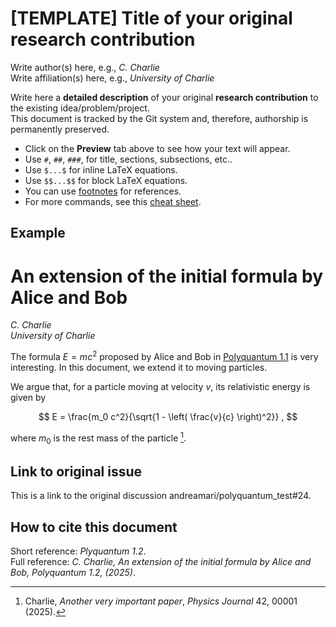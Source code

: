 # [TEMPLATE] Title of your original research contribution
Write author(s) here, e.g., _C. Charlie_\
Write affiliation(s) here, e.g., _University of Charlie_

Write here a **detailed description** of your original **research contribution** to the existing idea/problem/project.  
This document is tracked by the Git system and, therefore, authorship is permanently preserved.   

- Click on the **Preview** tab above to see how your text will appear.
- Use `#`, `##`, `###`, for title, sections, subsections, etc..
- Use `$...$` for inline LaTeX equations.  
- Use `$$...$$` for block LaTeX equations.  
- You can use [footnotes](https://www.markdownguide.org/extended-syntax/#footnotes) for references.  
- For more commands, see this [cheat sheet](https://www.markdownguide.org/cheat-sheet/).  

## Example

# An extension of the initial formula by Alice and Bob
_C. Charlie_\
_University of Charlie_

The formula $E=mc^2$ proposed by Alice and Bob in [Polyquantum 1.1](1-idea.md) is very interesting.
In this document, we extend it to moving particles.

We argue that, for a particle moving at velocity $v$, its relativistic energy is given by

$$
E =  \frac{m_0 c^2}{\sqrt{1 - \left( \frac{v}{c} \right)^2}} ,
$$

where $m_0$ is the rest mass of the particle [^1].


## Link to original issue

This is a link to the original discussion andreamari/polyquantum_test#24.

[^1]: Charlie, *Another very important paper*, *Physics Journal* 42, 00001 (2025).  

## How to cite this document
Short reference: _Plyquantum 1.2_.\
Full reference: _C. Charlie, An extension of the initial formula by Alice and Bob, Polyquantum 1.2, (2025)_.
